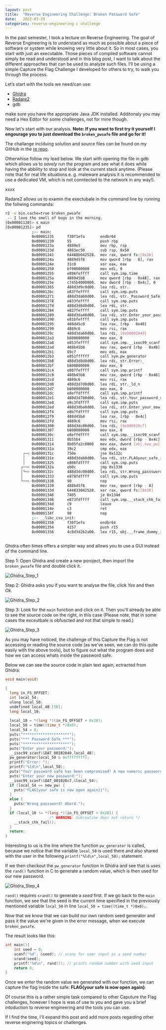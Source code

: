 ```yaml
---
layout: post
title:  "Reverse Engineering Challenge: Broken Password Safe"
date:   2022-03-29
categories: reverse-engineering c challenge
---
```


In the past semester, I took a lecture on Reverse Engineering. The goal of Reverse Engineering is to understand as much as possible about a piece of software or system while knowing very little about it. So in most cases, you start with just an executable. Those pieces of compiled software cannot simply be read and understood and in this blog post, I want to talk about the different approaches that can be used to analyze such files. I’ll be using a simple Capture the Flag Challenge I developed for others to try, to walk you through the process.

Let’s start with the tools we need/can use:

* [Ghidra](https://github.com/NationalSecurityAgency/ghidra)
* [Radare2](https://github.com/radareorg/radare2)
* gdb

make sure you have the appropriate Java JDK installed. Additonaly you may need a Hex Editor for some challenges, not for mine though.

Now let's start with our analysis. **Note: If you want to first try it yourself I engourage you to just download the `broken_pwsafe` file and go for it!**

The challange inclduing solution and source files can be found on my GitHub in the [re repo](https://github.com/goseind/re).

Otherwhise follow my lead below. We start with opening the file in gdb which allows us to *savely* run the program and see what it does while having the abbility to stop and look at the current stack anytime. (Please note that for real life situations e. g. maleware analysis it is recommended to use a dedicated VM, which is not conntected to the network in any way!).

xxxx

Radare2 allows us to examin the exectubale in the command line by running the follwing commands:

``` bash
r2 -e bin.cache=true broken_pwsafe
 -- I love the smell of bugs in the morning.
[0x00001120]> s main
[0x00001235]> pd
            ;-- main:
            0x00001235      f30f1efa       endbr64
            0x00001239      55             push rbp
            0x0000123a      4889e5         mov rbp, rsp
            0x0000123d      4883ec50       sub rsp, 0x50
            0x00001241      64488b042528.  mov rax, qword fs:[0x28]
            0x0000124a      488945f8       mov qword [rbp - 8], rax
            0x0000124e      31c0           xor eax, eax
            0x00001250      bf00000000     mov edi, 0
            0x00001255      e896feffff     call sym.imp.time
            0x0000125a      488945b8       mov qword [rbp - 0x48], rax
            0x0000125e      c745b4000000.  mov dword [rbp - 0x4c], 0
            0x00001265      488d3d9c0d00.  lea rdi, str.               ; 0x2008 ; "*********************"
            0x0000126c      e83ffeffff     call sym.imp.puts
            0x00001271      488d3da60d00.  lea rdi, str._Password_Safe_ ; 0x201e ; "*** Password Safe ***"
            0x00001278      e833feffff     call sym.imp.puts
            0x0000127d      488d3d840d00.  lea rdi, str.               ; 0x2008 ; "*********************"
            0x00001284      e827feffff     call sym.imp.puts
            0x00001289      488d3da40d00.  lea rdi, str.Enter_your_password: ; 0x2034 ; "Enter your password:"
            0x00001290      e81bfeffff     call sym.imp.puts
            0x00001295      488d45c0       lea rax, [rbp - 0x40]
            0x00001299      4889c6         mov rsi, rax
            0x0000129c      488d3da60d00.  lea rdi, [0x00002049]       ; "%s"
            0x000012a3      b800000000     mov eax, 0
            0x000012a8      e853feffff     call sym.imp.__isoc99_scanf
            0x000012ad      488b45b8       mov rax, qword [rbp - 0x48]
            0x000012b1      89c7           mov edi, eax
            0x000012b3      e851ffffff     call sym.pw_generator
            0x000012b8      488d3d8d0d00.  lea rdi, str.Error:_        ; 0x204c ; "Error: "
            0x000012bf      b800000000     mov eax, 0
            0x000012c4      e807feffff     call sym.imp.printf
            0x000012c9      488b45b8       mov rax, qword [rbp - 0x48]
            0x000012cd      4889c6         mov rsi, rax
            0x000012d0      488d3d7d0d00.  lea rdi, str._ld_n          ; 0x2054 ; "%ld\n"
            0x000012d7      b800000000     mov eax, 0
            0x000012dc      e8effdffff     call sym.imp.printf
            0x000012e1      488d3d780d00.  lea rdi, str.Your_password_safe_has_been_compromised__A_new_numeric_password_has_been_set. ; 0x2060 ; "Your password safe has been compromised! A new numeric password has been set."
            0x000012e8      e8c3fdffff     call sym.imp.puts
            0x000012ed      488d3dba0d00.  lea rdi, str.Enter_your_new_password: ; 0x20ae ; "Enter your new password:"
            0x000012f4      e8b7fdffff     call sym.imp.puts
            0x000012f9      488d45b4       lea rax, [rbp - 0x4c]
            0x000012fd      4889c6         mov rsi, rax
            0x00001300      488d3dc00d00.  lea rdi, [0x000020c7]       ; "%d"
            0x00001307      b800000000     mov eax, 0
            0x0000130c      e8effdffff     call sym.imp.__isoc99_scanf
            0x00001311      8b55b4         mov edx, dword [rbp - 0x4c]
            0x00001314      8b05fa2c0000   mov eax, dword [obj.new_pw] ; [0x4014:4]=0
            0x0000131a      39c2           cmp edx, eax
        ┌─< 0x0000131c      750e           jne 0x132c
        │   0x0000131e      488d3dab0d00.  lea rdi, str.FLAGyour_safe_is_now_open_again ; 0x20d0 ; "FLAG{your safe is now open again}}"
        │   0x00001325      e886fdffff     call sym.imp.puts
       ┌──< 0x0000132a      eb0c           jmp 0x1338
       │└─> 0x0000132c      488d3dc00d00.  lea rdi, str.Wrong_passsword__Abord. ; 0x20f3 ; "Wrong passsword! Abord."
       │    0x00001333      e878fdffff     call sym.imp.puts
       └──> 0x00001338      90             nop
            0x00001339      488b45f8       mov rax, qword [rbp - 8]
            0x0000133d      644833042528.  xor rax, qword fs:[0x28]
            0x00001346      7405           je 0x134d
            0x00001348      e873fdffff     call sym.imp.__stack_chk_fail
            0x0000134d      c9             leave
            0x0000134e      c3             ret
            0x0000134f      90             nop
            ;-- __libc_csu_init:
            0x00001350      f30f1efa       endbr64
            0x00001354      4157           push r15
            0x00001356      4c8d3d2b2a00.  lea r15, obj.__frame_dummy_init_array_entry ; loc.__init_array_start
                                                                       ; 0x3d88
```

Ghidra often times offers a simpler way and allows you to use a GUI instead of the command line. 

Step 1: Open Ghidra and create a new poroject, then import the `broken_pwsafe` file and double click it.

![Ghidra_Step_1](Ghidra_Step_1.png)

Step 2: Ghidra asks you if you want to analyse the file, click *Yes* and then *Ok*.

![Ghidra_Step_2](Ghidra_Step_2.png)

Step 3: Look for the `main` function and click on it. Then you'll already be able to see the source code on the right, in this case (Please note, that in some cases the exceutbale is obfuscted and not that simple to read.)

![Ghidra_Step_3](Ghidra_Step_3.png)

As you may have noticed, the challenge of this Capture the Flag is not accessing or reading the source code (as we've seen, we can do this quite easily with the above tools), but to figure out what the program does and how we can access whats inside the password safe.

Below we can see the source code in plain text again, ectracted from Ghidra:

``` c
void main(void)

{
  long in_FS_OFFSET;
  int local_54;
  ulong local_50;
  undefined local_48 [56];
  long local_10;
  
  local_10 = *(long *)(in_FS_OFFSET + 0x28);
  local_50 = time((time_t *)0x0);
  local_54 = 0;
  puts("*********************");
  puts("*** Password Safe ***");
  puts("*********************");
  puts("Enter your password:");
  __isoc99_scanf(&DAT_00102049,local_48);
  pw_generator(local_50 & 0xffffffff);
  printf("Error: ");
  printf("%ld\n",local_50);
  puts("Your password safe has been compromised! A new numeric password has been set.");
  puts("Enter your new password:");
  __isoc99_scanf(&DAT_001020c7,&local_54);
  if (local_54 == new_pw) {
    puts("FLAG{your safe is now open again}}");
  }
  else {
    puts("Wrong passsword! Abord.");
  }
  if (local_10 != *(long *)(in_FS_OFFSET + 0x28)) {
                    /* WARNING: Subroutine does not return */
    __stack_chk_fail();
  }
  return;
}
```

Interesting to us is the line where the function `pw_generator` is called, because we notice that the variable `local_50` is used there and also shared with the user in the following `printf("%ld\n",local_50);` statement.

If we then checkout the `pw_generator` function in Ghidra and see that is uses the `rand()` function in C to generate a random value, which is then used for our new password.

![Ghidra_Step_4](Ghidra_Step_4.png)

`rand()` requires `srand()` to generate a *seed* first. If we go back to the `main` function, we see that the seed is the current time specified in the previously mentioned variable `local_50` in line `local_50 = time((time_t *)0x0);`.

Now that we know that we can build our own random seed generator and pass it the value we're given in the error message, when we execute `broken_pwsafe`.

The result looks like this:

``` c
int main(){
    int seed = 0;
    scanf("%d", &seed); // scans for user input as a seed number
    srand(seed);
    printf("%d\n", rand()); // prints random number with seed input
    return 0;
}
````

Once we enter the random value we generated with our function, we can capture the flag inside the safe: **FLAG{your safe is now open again}**.

Of course this is a rather simple task compared to other Caputure the Flag challenges, however I hope is was of use to you and gave you a brief intoduction to reverse engineering and the tools you can use.

If I find the time, I'll expand this post and add more posts regarding other reverse enginering topics or challenges.
